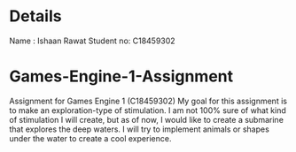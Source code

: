 # Details
Name : Ishaan Rawat
Student no: C18459302

# Games-Engine-1-Assignment
Assignment for Games Engine 1 (C18459302)
My goal for this assignment is to make an exploration-type of stimulation. I am not 100% sure of what kind of stimulation I will create, but as of now, I would like to create a submarine that explores the deep waters. I will try to implement animals or shapes under the water to create a cool experience.
